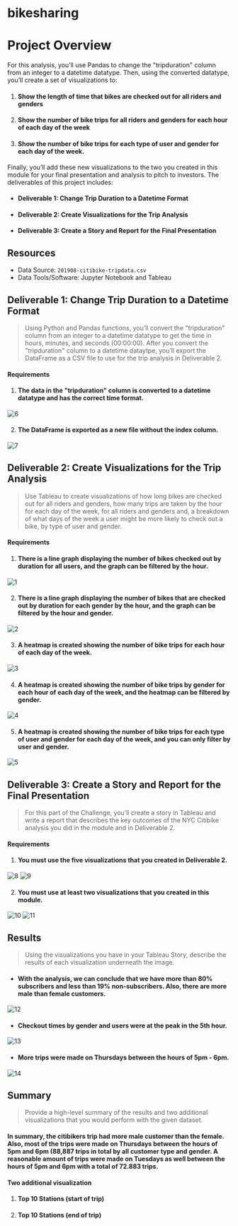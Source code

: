 # bikesharing
# Project Overview
 For this analysis, you’ll use Pandas to change the "tripduration" column from an integer to a datetime datatype. Then, using the converted datatype, you’ll create a set of visualizations to:
1. #### Show the length of time that bikes are checked out for all riders and genders
2. #### Show the number of bike trips for all riders and genders for each hour of each day of the week
3. #### Show the number of bike trips for each type of user and gender for each day of the week.
 Finally, you’ll add these new visualizations to the two you created in this module for your final presentation and analysis to pitch to investors. The deliverables of this project includes:
- #### Deliverable 1: Change Trip Duration to a Datetime Format
- #### Deliverable 2: Create Visualizations for the Trip Analysis
- #### Deliverable 3: Create a Story and Report for the Final Presentation

## Resources
- Data Source: `201908-citibike-tripdata.csv` 
- Data Tools/Software: Jupyter Notebook and Tableau

## Deliverable 1: Change Trip Duration to a Datetime Format
> Using Python and Pandas functions, you’ll convert the "tripduration" column from an integer to a datetime datatype to get the time in hours, minutes, and seconds (00:00:00). After you convert the "tripduration" column to a datetime dataytpe, you’ll export the DataFrame as a CSV file to use for the trip analysis in Deliverable 2.
#### Requirements
1. #### The data in the "tripduration" column is converted to a datetime datatype and has the correct time format.
![6](https://user-images.githubusercontent.com/76136277/113462767-9370a800-93f0-11eb-9d80-a630646e1357.PNG)

2. #### The DataFrame is exported as a new file without the index column.
![7](https://user-images.githubusercontent.com/76136277/113462810-b733ee00-93f0-11eb-89ff-8fbdb4296102.PNG)

## Deliverable 2: Create Visualizations for the Trip Analysis
> Use Tableau to create visualizations of how long bikes are checked out for all riders and genders, how many trips are taken by the hour for each day of the week, for all riders and genders and, a breakdown of what days of the week a user might be more likely to check out a bike, by type of user and gender.
#### Requirements
1. #### There is a line graph displaying the number of bikes checked out by duration for all users, and the graph can be filtered by the hour.
![1](https://user-images.githubusercontent.com/76136277/113463182-6cb37100-93f2-11eb-8f8e-71154bd4d22c.PNG)

2. #### There is a line graph displaying the number of bikes that are checked out by duration for each gender by the hour, and the graph can be filtered by the hour and gender.
![2](https://user-images.githubusercontent.com/76136277/113463184-71782500-93f2-11eb-9e92-c25710032a2f.PNG)

3. #### A heatmap is created showing the number of bike trips for each hour of each day of the week.
![3](https://user-images.githubusercontent.com/76136277/113463508-0deef700-93f4-11eb-885b-ff38a6eada43.PNG)

4. #### A heatmap is created showing the number of bike trips by gender for each hour of each day of the week, and the heatmap can be filtered by gender.
![4](https://user-images.githubusercontent.com/76136277/113463207-8f458a00-93f2-11eb-9917-8073b142df79.PNG)

5. #### A heatmap is created showing the number of bike trips for each type of user and gender for each day of the week, and you can only filter by user and gender.
![5](https://user-images.githubusercontent.com/76136277/113463518-16473200-93f4-11eb-811d-f08524d8ab5d.PNG)

## Deliverable 3: Create a Story and Report for the Final Presentation
> For this part of the Challenge, you’ll create a story in Tableau and write a report that describes the key outcomes of the NYC Citibike analysis you did in the module and in Deliverable 2.
#### Requirements
1. #### You must use the five visualizations that you created in Deliverable 2.
![8](https://user-images.githubusercontent.com/76136277/113463387-68d41e80-93f3-11eb-89e3-a811bffd53c0.PNG)
![9](https://user-images.githubusercontent.com/76136277/113463389-6d003c00-93f3-11eb-812c-69027e91bf05.PNG)

2. #### You must use at least two visualizations that you created in this module.
![10](https://user-images.githubusercontent.com/76136277/113463430-96b96300-93f3-11eb-94b7-2988392a5fa9.PNG)
![11](https://user-images.githubusercontent.com/76136277/113463433-991bbd00-93f3-11eb-86fa-7030cf7cbd6d.PNG)

## Results
> Using the visualizations you have in your Tableau Story, describe the results of each visualization underneath the image.
- #### With the analysis, we can conclude that we have more than 80% subscribers and less than 19% non-subscribers. Also, there are more male than female customers.
![12](https://user-images.githubusercontent.com/76136277/113463672-3e836080-93f5-11eb-981c-6a7535aed805.PNG)

- #### Checkout times by gender and users were at the peak in the 5th hour.
![13](https://user-images.githubusercontent.com/76136277/113463850-6626f880-93f6-11eb-8af1-e3c4bce2e310.PNG)
 
- #### More trips were made on Thursdays between the hours of 5pm - 6pm.
![14](https://user-images.githubusercontent.com/76136277/113464018-b6eb2100-93f7-11eb-8569-dc5b9457594e.PNG)

## Summary
> Provide a high-level summary of the results and two additional visualizations that you would perform with the given dataset.
#### In summary, the citibikers trip had more male customer than the female. Also, most of the trips were made on Thursdays between the hours of 5pm and 6pm (88,887 trips in total by all customer type and gender. A reasonable amount of trips were made on Tuesdays as well between the hours of 5pm and 6pm  with a total of 72.883 trips.
#### Two additional visualization
1. #### Top 10 Stations (start of trip)
2. #### Top 10 Stations (end of trip)
